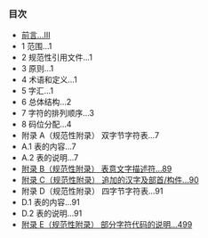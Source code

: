 ### 目次
- [前言…Ⅲ](https://github.com/mrhso/IshisashiEncoding/blob/master/%E8%A7%84%E8%8C%83%E6%9D%82%E5%BD%95/GB%2018030/GB%2018030-2005/%E5%89%8D%E8%A8%80.md)
- 1 范围…1
- 2 规范性引用文件…1
- 3 原则…1
- 4 术语和定义…1
- 5 字汇…1
- 6 总体结构…2
- 7 字符的排列顺序…3
- 8 码位分配…4
- 附录 A（规范性附录） 双字节字符表…7
- A.1 表的内容…7
- A.2 表的说明…7
- [附录 B（规范性附录） 表意文字描述符…89](https://github.com/mrhso/IshisashiEncoding/blob/master/%E8%A7%84%E8%8C%83%E6%9D%82%E5%BD%95/GB%2018030/GB%2018030-2005/%E9%99%84%E5%BD%95%20B.md)
- [附录 C（规范性附录） 追加的汉字及部首/构件…90](https://github.com/mrhso/IshisashiEncoding/blob/master/%E8%A7%84%E8%8C%83%E6%9D%82%E5%BD%95/GB%2018030/GB%2018030-2005/%E9%99%84%E5%BD%95%20C.md)
- 附录 D（规范性附录） 四字节字符表…91
- D.1 表的内容…91
- D.2 表的说明…91
- [附录 E（规范性附录） 部分字符代码的说明…499](https://github.com/mrhso/IshisashiEncoding/blob/master/%E8%A7%84%E8%8C%83%E6%9D%82%E5%BD%95/GB%2018030/GB%2018030-2005/%E9%99%84%E5%BD%95%20E.md)
